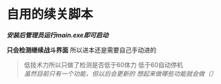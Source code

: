 自用的续关脚本
====================
***安装后管理员运行main.exe即可启动***   

**只会检测继续战斗界面** 所以进本还是需要自己手动进的
>低技术力所以只做了检测是否低于60体力 低于60自动停机  
>*虽然目前只有一个功能，但以后会更新的 想起来做哪些功能就会做（）*
